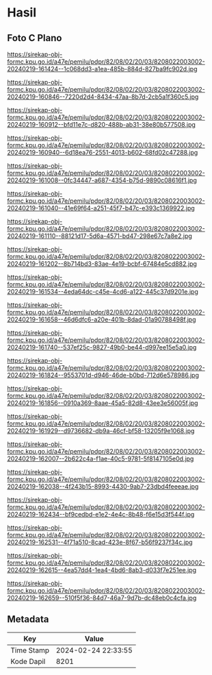 # Hasil

## Foto C Plano

https://sirekap-obj-formc.kpu.go.id/a47e/pemilu/pdpr/82/08/02/20/03/8208022003002-20240219-161424--1c068dd3-a1ea-485b-884d-827ba9fc902d.jpg

https://sirekap-obj-formc.kpu.go.id/a47e/pemilu/pdpr/82/08/02/20/03/8208022003002-20240219-160846--7220d2d4-8434-47aa-8b7d-2cb5a1f360c5.jpg

https://sirekap-obj-formc.kpu.go.id/a47e/pemilu/pdpr/82/08/02/20/03/8208022003002-20240219-160912--bfd11e7c-d820-488b-ab31-38e80b577508.jpg

https://sirekap-obj-formc.kpu.go.id/a47e/pemilu/pdpr/82/08/02/20/03/8208022003002-20240219-160940--6d18ea76-2551-4013-b602-68fd02c47288.jpg

https://sirekap-obj-formc.kpu.go.id/a47e/pemilu/pdpr/82/08/02/20/03/8208022003002-20240219-161008--0fc34447-a687-4354-b75d-9890c08616f1.jpg

https://sirekap-obj-formc.kpu.go.id/a47e/pemilu/pdpr/82/08/02/20/03/8208022003002-20240219-161040--41e69f64-a251-45f7-b47c-e393c1369922.jpg

https://sirekap-obj-formc.kpu.go.id/a47e/pemilu/pdpr/82/08/02/20/03/8208022003002-20240219-161110--88121d17-5d6a-4571-bd47-298e67c7a8e2.jpg

https://sirekap-obj-formc.kpu.go.id/a47e/pemilu/pdpr/82/08/02/20/03/8208022003002-20240219-161202--8b714bd3-83ae-4e19-bcbf-67484e5cd882.jpg

https://sirekap-obj-formc.kpu.go.id/a47e/pemilu/pdpr/82/08/02/20/03/8208022003002-20240219-161534--4eda64dc-c45e-4cd6-a122-445c37d9201e.jpg

https://sirekap-obj-formc.kpu.go.id/a47e/pemilu/pdpr/82/08/02/20/03/8208022003002-20240219-161658--46d6dfc6-a20e-401b-8dad-01a90788498f.jpg

https://sirekap-obj-formc.kpu.go.id/a47e/pemilu/pdpr/82/08/02/20/03/8208022003002-20240219-161740--537ef25c-9827-49b0-be44-d997ee15e5a0.jpg

https://sirekap-obj-formc.kpu.go.id/a47e/pemilu/pdpr/82/08/02/20/03/8208022003002-20240219-161824--9553701d-d946-46de-b0bd-712d6e578986.jpg

https://sirekap-obj-formc.kpu.go.id/a47e/pemilu/pdpr/82/08/02/20/03/8208022003002-20240219-161856--0910a369-8aae-45a5-82d8-43ee3e56005f.jpg

https://sirekap-obj-formc.kpu.go.id/a47e/pemilu/pdpr/82/08/02/20/03/8208022003002-20240219-161929--d9736682-db9a-46cf-bf58-13205f9e1068.jpg

https://sirekap-obj-formc.kpu.go.id/a47e/pemilu/pdpr/82/08/02/20/03/8208022003002-20240219-162007--2b622c4a-f1ae-40c5-9781-5f8147105e0d.jpg

https://sirekap-obj-formc.kpu.go.id/a47e/pemilu/pdpr/82/08/02/20/03/8208022003002-20240219-162038--4f243b15-8993-4430-9ab7-23dbd4feeeae.jpg

https://sirekap-obj-formc.kpu.go.id/a47e/pemilu/pdpr/82/08/02/20/03/8208022003002-20240219-162434--bf9cedbd-e1e2-4e4c-8b48-f6e15d3f544f.jpg

https://sirekap-obj-formc.kpu.go.id/a47e/pemilu/pdpr/82/08/02/20/03/8208022003002-20240219-162531--4f71a510-8cad-423e-8f67-b56f9237f34c.jpg

https://sirekap-obj-formc.kpu.go.id/a47e/pemilu/pdpr/82/08/02/20/03/8208022003002-20240219-162615--4ea57dd4-1ea4-4bd6-8ab3-d033f7e251ee.jpg

https://sirekap-obj-formc.kpu.go.id/a47e/pemilu/pdpr/82/08/02/20/03/8208022003002-20240219-162659--510f5f36-84d7-46a7-9d7b-dc48eb0c4cfa.jpg


## Metadata

| Key        | Value               |
| ---------- | ------------------- |
| Time Stamp | 2024-02-24 22:33:55 |
| Kode Dapil | 8201                |



